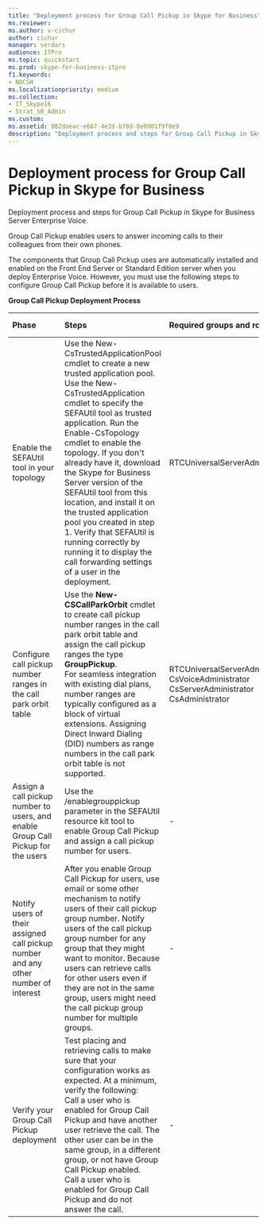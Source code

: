 ```yaml
---
title: "Deployment process for Group Call Pickup in Skype for Business"
ms.reviewer: 
ms.author: v-cichur
author: cichur
manager: serdars
audience: ITPro
ms.topic: quickstart
ms.prod: skype-for-business-itpro
f1.keywords:
- NOCSH
ms.localizationpriority: medium
ms.collection: 
- IT_Skype16
- Strat_SB_Admin
ms.custom: 
ms.assetid: 082daeac-e667-4e2d-b78d-8e0901f9f0e9
description: "Deployment process and steps for Group Call Pickup in Skype for Business Server Enterprise Voice."
---
```


# Deployment process for Group Call Pickup in Skype for Business
 
Deployment process and steps for Group Call Pickup in Skype for Business Server Enterprise Voice.
  
Group Call Pickup enables users to answer incoming calls to their colleagues from their own phones. 
  
 The components that Group Call Pickup uses are automatically installed and enabled on the Front End Server or Standard Edition server when you deploy Enterprise Voice. However, you must use the following steps to configure Group Call Pickup before it is available to users.
  
**Group Call Pickup Deployment Process**

|**Phase**|**Steps**|**Required groups and roles**|**Deployment documentation**|
|:-----|:-----|:-----|:-----|
|Enable the SEFAUtil tool in your topology|Use the New-CsTrustedApplicationPool  cmdlet to create a new trusted application pool. Use the New-CsTrustedApplication  cmdlet to specify the SEFAUtil tool as trusted application. Run the Enable-CsTopology  cmdlet to enable the topology. If you don't already have it, download the Skype for Business Server version of the SEFAUtil tool from this location, and install it on the trusted application pool you created in step 1. Verify that SEFAUtil is running correctly by running it to display the call forwarding settings of a user in the deployment. |RTCUniversalServerAdmins  <br/> |[Deploy the SEFAUtil tool in Skype for Business](deploy-the-sefautil-tool.md) <br/> [New-CsTrustedApplicationPool](/powershell/module/skype/new-cstrustedapplicationpool?view=skype-ps) </br>[New-CsTrustedApplication](/powershell/module/skype/new-cstrustedapplication?view=skype-ps)</br>[Enable-CsTopology](/powershell/module/skype/enable-cstopology?view=skype-ps) <br/> [Skype for Business Server 2015 Resource Kit Tools Documentation](../../management-tools/resource-kit-tools.md). (For Skype for Business Server you must use the current version of the tool, but this documentation from Lync Server 2013 still applies.)  <br/> |
|Configure call pickup number ranges in the call park orbit table  <br/> |Use the **New-CSCallParkOrbit** cmdlet to create call pickup number ranges in the call park orbit table and assign the call pickup ranges the type **GroupPickup**.  <br/> For seamless integration with existing dial plans, number ranges are typically configured as a block of virtual extensions. Assigning Direct Inward Dialing (DID) numbers as range numbers in the call park orbit table is not supported.  <br/> |RTCUniversalServerAdmins  <br/> CsVoiceAdministrator  <br/> CsServerAdministrator  <br/> CsAdministrator  <br/> |[Create or modify a Group Call Pickup number range in Skype for Business](create-or-modify-a-group-call-pickup-number-range.md) <br/> |
|Assign a call pickup number to users, and enable Group Call Pickup for the users  <br/> |Use the /enablegrouppickup parameter in the SEFAUtil resource kit tool to enable Group Call Pickup and assign a call pickup number for users.  <br/> |-  <br/> |[Enable Group Call Pickup for users and assign a group number in Skype for Business](enable-group-call-pickup-for-users-and-assign-a-group-number.md) <br/> |
|Notify users of their assigned call pickup number and any other number of interest  <br/> |After you enable Group Call Pickup for users, use email or some other mechanism to notify users of their call pickup group number. Notify users of the call pickup group number for any group that they might want to monitor. Because users can retrieve calls for other users even if they are not in the same group, users might need the call pickup group number for multiple groups.  <br/> |-  <br/> ||
|Verify your Group Call Pickup deployment  <br/> | Test placing and retrieving calls to make sure that your configuration works as expected. At a minimum, verify the following: <br/>  Call a user who is enabled for Group Call Pickup and have another user retrieve the call. The other user can be in the same group, in a different group, or not have Group Call Pickup enabled. <br/>  Call a user who is enabled for Group Call Pickup and do not answer the call. <br/> |-  <br/> ||

